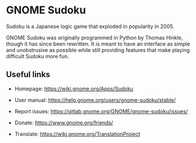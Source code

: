 # GNOME Sudoku

Sudoku is a Japanese logic game that exploded in popularity in 2005.

GNOME Sudoku was originally programmed in Python by Thomas Hinkle, though it has since been rewritten.
It is meant to have an interface as simple and unobstrusive as possible while still providing features that make playing difficult Sudoku more fun.

## Useful links

- Homepage: <https://wiki.gnome.org/Apps/Sudoku>

- User manual: <https://help.gnome.org/users/gnome-sudoku/stable/>

- Report issues: <https://gitlab.gnome.org/GNOME/gnome-sudoku/issues/>

- Donate: <https://www.gnome.org/friends/>

- Translate: <https://wiki.gnome.org/TranslationProject>